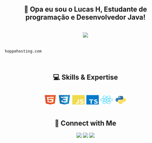 <div align="center">
  <h2>🚀 Opa eu sou o Lucas H, Estudante de programação e Desenvolvedor Java!</h2>
</div>
<br>
<div align="center">
  <a href="https://github.com/lucasdevh">
  <picture>
    <source
      srcset="https://github-readme-stats.vercel.app/api?username=lucasdevh&show_icons=true&theme=dracula"
      media="(prefers-color-scheme: dark)"
    />
    <source
      srcset="https://github-readme-stats.vercel.app/api?username=lucasdevh&show_icons=true"
      media="(prefers-color-scheme: light), (prefers-color-scheme: no-preference)"
    />
    <img src="https://github-readme-stats.vercel.app/api?username=lucasdevh&show_icons=true" />
  </picture>
  </a>
</div>
<br>
    
    hoppehosting.com

    
<div style="display: inline_block" align="center"><br>
  <h2>💻 Skills & Expertise</h2>
  <br>
  <img align="center" alt="Rafa-HTML" height="30" width="40" src="https://raw.githubusercontent.com/devicons/devicon/master/icons/html5/html5-original.svg">
  <img align="center" alt="Rafa-CSS" height="30" width="40" src="https://raw.githubusercontent.com/devicons/devicon/master/icons/css3/css3-original.svg">
  <img align="center" alt="Rafa-Js" height="30" width="40" src="https://raw.githubusercontent.com/devicons/devicon/master/icons/javascript/javascript-plain.svg">
  <img align="center" alt="Rafa-Ts" height="30" width="40" src="https://raw.githubusercontent.com/devicons/devicon/master/icons/typescript/typescript-plain.svg">
  <img align="center" alt="Rafa-React" height="30" width="40" src="https://raw.githubusercontent.com/devicons/devicon/master/icons/react/react-original.svg">
  <img align="center" alt="Rafa-Python" height="30" width="40" src="https://raw.githubusercontent.com/devicons/devicon/master/icons/python/python-original.svg">
  <br>
</div>
  <br> 
<div align="center"> 
  <h2>🌟 Connect with Me</h2>
 <a href="https://discord.hoppehosting.com/" target="_blank"><img src="https://img.shields.io/badge/Discord-7289DA?style=for-the-badge&logo=discord&logoColor=white" target="_blank"></a> 
  <a href = "mailto:lucas.dev.henrique@gmail.com"><img src="https://img.shields.io/badge/Gmail-D14836?style=for-the-badge&logo=gmail&logoColor=white" target="_blank"></a>
  <a href="https://www.linkedin.com/in/lhenrique-dev/" target="_blank"><img src="https://img.shields.io/badge/-LinkedIn-%230077B5?style=for-the-badge&logo=linkedin&logoColor=white" target="_blank"></a> 
</div>
